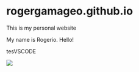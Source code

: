 # rogergamageo.github.io
This is my personal website

My name is Rogerio. Hello!


tesVSCODE


![](https://i.gifer.com/embedded/download/4j.gif)